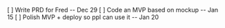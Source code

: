 [ ] Write PRD for Fred -- Dec 29
[ ] Code an MVP based on mockup -- Jan 15
[ ] Polish MVP + deploy so ppl can use it -- Jan 20

